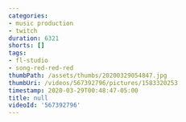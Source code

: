 ```yaml
---
categories:
- music production
- twitch
duration: 6321
shorts: []
tags:
- fl-studio
- song-red-red-red
thumbPath: /assets/thumbs/20200329054847.jpg
thumbUri: /videos/567392796/pictures/1583320253
timestamp: 2020-03-29T00:48:47-05:00
title: null
videoId: '567392796'
---
```

